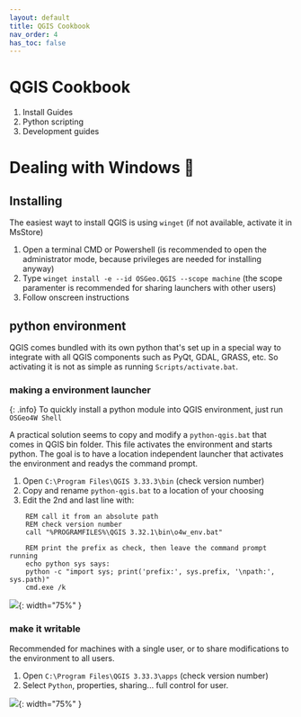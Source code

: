```yaml
---
layout: default
title: QGIS Cookbook
nav_order: 4
has_toc: false
---
```


# QGIS Cookbook

1. Install Guides
2. Python scripting
3. Development guides

# Dealing with Windows 💩

## Installing
The easiest wayt to install QGIS is using `winget` (if not available, activate it in MsStore)
1. Open a terminal CMD or Powershell (is recommended to open the administrator mode, because privileges are needed for installing anyway)
2. Type `winget install -e --id OSGeo.QGIS --scope machine` (the scope paramenter is recommended for sharing launchers with other users)
3. Follow onscreen instructions

## python environment
QGIS comes bundled with its own python that's set up in a special way to integrate with all QGIS components such as PyQt, GDAL, GRASS, etc. So activating it is not as simple as running `Scripts/activate.bat`.

### making a environment launcher

{: .info}
To quickly install a python module into QGIS environment, just run `OSGeo4W Shell`

A practical solution seems to copy and modify a `python-qgis.bat` that comes in QGIS bin folder. This file activates the environment and starts python. The goal is to have a location independent launcher that activates the environment and readys the command prompt.

1. Open `C:\Program Files\QGIS 3.33.3\bin` (check version number)
2. Copy and rename  `python-qgis.bat` to a location of your choosing
3. Edit the 2nd and last line with:
```batch
    REM call it from an absolute path
    REM check version number
    call "%PROGRAMFILES%\QGIS 3.32.1\bin\o4w_env.bat"

    REM print the prefix as check, then leave the command prompt running
    echo python sys says:
    python -c "import sys; print('prefix:', sys.prefix, '\npath:', sys.path)"
    cmd.exe /k
```
![](./img/qgis_windows_activate_venv.gif){: width="75%" }

### make it writable 
Recommended for machines with a single user, or to share modifications to the environment to all users.

1. Open `C:\Program Files\QGIS 3.33.3\apps` (check version number)
2. Select `Python`, properties, sharing... full control for user.

![](./img/qgis_windows_single_user.gif){: width="75%" }
